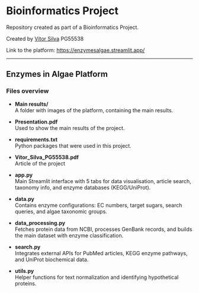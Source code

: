 # Bioinformatics Project

Repository created as part of a Bioinformatics Project.

Created by [Vítor Silva](https://github.com/VitorSilva-3) PG55538

Link to the platform: https://enzymesalgae.streamlit.app/

---

## Enzymes in Algae Platform

### Files overview

- **Main results/**  
  A folder with images of the platform, containing the main results.
  
- **Presentation.pdf**  
  Used to show the main results of the project.

- **requirements.txt**  
  Python packages that were used in this project.

- **Vítor_Silva_PG55538.pdf**  
  Article of the project

- **app.py**  
  Main Streamlit interface with 5 tabs for data visualisation, article search, taxonomy info, and enzyme databases (KEGG/UniProt).

- **data.py**  
  Contains enzyme configurations: EC numbers, target sugars, search queries, and algae taxonomic groups.

- **data_processing.py**  
  Fetches protein data from NCBI, processes GenBank records, and builds the main dataset with enzyme classification.

- **search.py**  
  Integrates external APIs for PubMed articles, KEGG enzyme pathways, and UniProt biochemical data.

- **utils.py**  
  Helper functions for text normalization and identifying hypothetical proteins.
